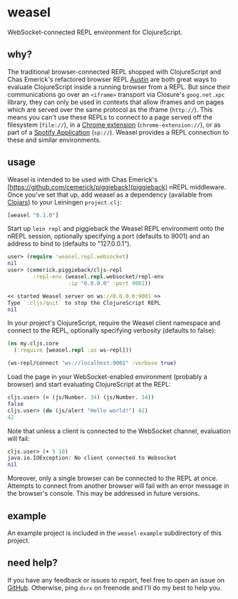 # weasel

WebSocket-connected REPL environment for ClojureScript.

## why?

The traditional browser-connected REPL shopped with ClojureScript and
Chas Emerick's refactored browser REPL
[Austin](https://github.com/cemerick/austin) are both great ways to
evaluate ClojureScript inside a running browser from a REPL.  But
since their communications go over an `<iframe>` transport via
Closure's `goog.net.xpc` library, they can only be used in contexts
that allow iframes and on pages which are served over the same
protocol as the iframe (`http://`).  This means you can't use these
REPLs to connect to a page served off the filesystem (`file://`), in a
[Chrome extension](https://groups.google.com/forum/#!topic/clojure/lC8me2Gx_B4)
(`chrome-extension://`), or as part of a
[Spotify Application](https://developer.spotify.com/technologies/apps/)
(`sp://`).  Weasel provides a REPL connection to these and similar
environments.

## usage

Weasel is intended to be used with Chas Emerick's
[https://github.com/cemerick/piggieback](piggieback) nREPL
middleware.  Once you've set that up, add weasel as a dependency
(available from [Clojars](http://clojars.org)) to your Leiningen
`project.clj`:

```clojure
[weasel "0.1.0"]
```

Start up `lein repl` and piggieback the Weasel REPL environment onto
the nREPL session, optionally specifying a port (defaults to 9001) and
an address to bind to (defaults to "127.0.0.1").

```clojure
user> (require 'weasel.repl.websocket)
nil
user> (cemerick.piggieback/cljs-repl
        :repl-env (weasel.repl.websocket/repl-env
                   :ip "0.0.0.0" :port 9001))

<< started Weasel server on ws://0.0.0.0:9001 >>
Type `:cljs/quit` to stop the ClojureScript REPL
nil
```

In your project's ClojureScript, require the Weasel client namespace
and connect to the REPL, optionally specifying verbosity (defaults to
false):

```clojure
(ns my.cljs.core
  (:require [weasel.repl :as ws-repl]))

(ws-repl/connect "ws://localhost:9001" :verbose true)
```

Load the page in your WebSocket-enabled environment (probably a
browser) and start evaluating ClojureScript at the REPL:

```clojure
cljs.user> (= (js/Number. 34) (js/Number. 34))
false
cljs.user> (do (js/alert "Hello world!") 42)
42
```

Note that unless a client is connected to the WebSocket channel,
evaluation will fail:

```clojure
cljs.user> (+ 5 10)
java.io.IOException: No client connected to Websocket
nil
```

Moreover, only a single browser can be connected to the REPL at once.
Attempts to connect from another browser will fail with an error
message in the browser's console.  This may be addressed in future
versions.

## example

An example project is included in the `weasel-example` subdirectory of
this project.

## need help?

If you have any feedback or issues to report, feel free to open an
issue on [GitHub](https://github.com/tomjakubowski/weasel).
Otherwise, ping `dsrx` on freenode and I'll do my best to help you.

